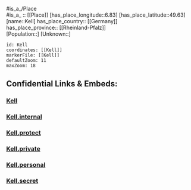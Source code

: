 ﻿---
location: [49.63,6.83] 
mapzoom: [7,12] 
mapmarker: city 
type: City
tags:
- geo/City


SpocWebEntityId: 31375
isDeleted: false
confidential: public

---
#is_a_/Place  
#is_a_ :: [[Place]] 
[has_place_longitude::6.83] 
[has_place_latitude::49.63] 
[name::Kell] 
has_place_country:: [[Germany]]  
has_place_province:: [[Rheinland-Pfalz]]  
[Population::] 
[Unknown::] 


```leaflet
id: Kell
coordinates: [[Kell]] 
markerFile: [[Kell]] 
defaultZoom: 11 
maxZoom: 18
```


## Confidential Links & Embeds: 

### [Kell](/_public/Earth/Continent/Europe/Europe~Central/Germany/Germany~West/Rheinland-Pfalz/counties~RP/Trier-Saarburg/cities~Trier-Saarburg/Kell~See/City/Kell.md) 

### [Kell.internal](/_internal/Earth/Continent/Europe/Europe~Central/Germany/Germany~West/Rheinland-Pfalz/counties~RP/Trier-Saarburg/cities~Trier-Saarburg/Kell~See/City/Kell.internal.md) 

### [Kell.protect](/_protect/Earth/Continent/Europe/Europe~Central/Germany/Germany~West/Rheinland-Pfalz/counties~RP/Trier-Saarburg/cities~Trier-Saarburg/Kell~See/City/Kell.protect.md) 

### [Kell.private](/_private/Earth/Continent/Europe/Europe~Central/Germany/Germany~West/Rheinland-Pfalz/counties~RP/Trier-Saarburg/cities~Trier-Saarburg/Kell~See/City/Kell.private.md) 

### [Kell.personal](/_personal/Earth/Continent/Europe/Europe~Central/Germany/Germany~West/Rheinland-Pfalz/counties~RP/Trier-Saarburg/cities~Trier-Saarburg/Kell~See/City/Kell.personal.md) 

### [Kell.secret](/_secret/Earth/Continent/Europe/Europe~Central/Germany/Germany~West/Rheinland-Pfalz/counties~RP/Trier-Saarburg/cities~Trier-Saarburg/Kell~See/City/Kell.secret.md) 
